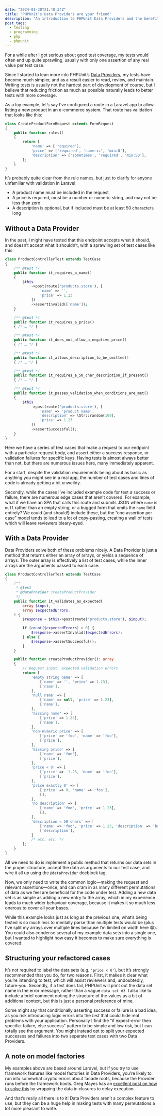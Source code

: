 ```yaml
---
date: "2024-01-30T21:48:34Z"
title: "PHPUnit’s Data Providers are your friend"
description: "An introduction to PHPUnit Data Providers and the benefits they…provide"
post_tags:
  - testing
  - programming
  - php
  - phpunit
---
```


For a while after I got serious about good test coverage, my tests would often end up quite sprawling, usually with only one assertion of any real value per test case.

Since I started to lean more into PHPUnit’s [Data Providers](https://phpunit.de/manual/3.7/en/writing-tests-for-phpunit.html#writing-tests-for-phpunit.data-providers), my tests have become much simpler, and as a result easier to read, review, and maintain. Writing tests is usually not the hardest part of development of course, but I believe that reducing friction as much as possible naturally leads to better tests with more coverage.

As a toy example, let’s say I’ve configured a route in a Laravel app to allow listing a new product in an e-commerce system. That route has validation that looks like this:

```php
class CreateProductFormRequest extends FormRequest
{
    public function rules()
    {
        return [
            'name' => ['required'],
            'price' => ['required', 'numeric', 'min:0'],
            'description' => ['sometimes', 'required', 'min:50'],
        ];
    }
}
```

It’s probably quite clear from the rule names, but just to clarify for anyone unfamiliar with validation in Laravel:

- A product name must be included in the request
- A price is required, must be a number or numeric string, and may not be less than zero
- A description is optional, but if included must be at least 50 characters long

## Without a Data Provider

In the past, I might have tested that this endpoint accepts what it should, and doesn’t accept what it shouldn’t, with a sprawling set of test cases like this:

```php
class ProductControllerTest extends TestCase
{
    /** @test */
    public function it_requires_a_name()
    {
        $this
            ->post(route('products.store'), [
                'name' => '',
                'price' => 1.23
            ])
            ->assertInvalid(['name']);
    }

    /** @test */
    public function it_requires_a_price()
    { /* … */ }

    /** @test */
    public function it_does_not_allow_a_negative_price()
    { /* … */ }

    /** @test */
    public function it_allows_description_to_be_omitted()
    { /* … */ }

    /** @test */
    public function it_requires_a_50_char_description_if_present()
    { /* … */ }

    /** @test */
    public function it_passes_validation_when_conditions_are_met()
    {
        $this
            ->post(route('products.store'), [
                'name' => 'product name',
                'description' => \Str::random(100),
                'price' => 1.23
            ])
            ->assertSuccessful();
    }
}
```

Here we have a series of test cases that make a request to our endpoint with a particular request body, and assert either a success response, or validation failures for specific keys. Having tests is almost always better than not, but there are numerous issues here, many immediately apparent.

For a start, despite the validation requirements being about as basic as anything you might see in a real app, the number of test cases and lines of code is already getting a bit unweildy.

Secondly, while the cases I’ve included example code for test _a_ success or failure, there are numerous edge cases that aren’t covered. For example, what if we have an SPA that calls this route and submits JSON where `name` is `null` rather than an empty string, or a bugged form that omits the `name` field entirely? We could (and should!) include these, but the “one assertion per case” model tends to lead to a lot of copy-pasting, creating a wall of tests which will leave reviewers bleary-eyed.

## With a Data Provider

Data Providers solve both of these problems nicely. A Data Provider is just a method that returns either an array of arrays, or yields a sequence of arrays. The outer array is effectively a list of test cases, while the inner arrays are the arguments passed to each case:

```php
class ProductControllerTest extends TestCase
{
    /**
     * @test
     * @dataProvider createProductProvider
     */
    public function it_validates_as_expected(
        array $input,
        array $expectedErrors,
    ) {
        $response = $this->post(route('products.store'), $input);

        if (count($expectedErrors) > 0) {
            $response->assertInvalid($expectedErrors);
        } else {
            $response->assertSuccessful();
        }
    }

    public function createProductProvider(): array
    {
        // Request input, expected validation errors
        return [
            'empty string name' => [
                ['name' => '', 'price' => 1.23],
                ['name'],
            ],
            'null name' => [
                ['name' => null, 'price' => 1.23],
                ['name'],
            ],
            'missing name' => [
                ['price' => 1.23],
                ['name'],
            ],
            'non-numeric price' => [
                ['price' => 'foo', 'name' => 'foo'],
                ['price'],
            ],
            'missing price' => [
                ['name' => 'foo'],
                ['price'],
            ],
            'price < 0' => [
                ['price' => -1.23, 'name' => 'foo'],
                ['price'],
            ],
            'price exactly 0' => [
                ['price' => 0, 'name' => 'foo'],
                [],
            ],
            'no description' => [
                ['name' => 'foo', 'price' => 1.23],
                [],
            ],
            'description < 50 chars' => [
                ['name' => 'foo', 'price' => 1.23, 'description' => 'bar'],
                ['description'],
            ]
            /* etc. etc. */
        ];
    }
}
```

All we need to do is implement a public method that returns our data sets in the proper structure, accept the data as arguments to our test case, and wire it all up using the `@dataProvider` docblock tag.

Now, we only need to write the common logic—making the request and relevant assertions—once, and can cram in as many different permutations of data as we feel are beneficial for the code under test. Adding a new data set is as simple as adding a new entry to the array, which in my experience leads to much wider behaviour coverage, because it makes it so much less onerous to cover all your bases.

While this example looks just as long as the previous one, what’s being tested is so much less to mentally parse than multiple tests would be (plus I’ve split my arrays over multiple lines because I’m limited on width here 😁). You could also condense several of my example data sets into a single one, but I wanted to highlight how easy it becomes to make sure everything is covered.

## Structuring your refactored cases

It’s not required to label the data sets (e.g. `'price < 0'`), but it’s strongly recommended that you do, for two reasons. First, it makes it clear what you’re intending to test, which will assist reviewers and, undoubtedly, future-you. Secondly, if a test does fail, PHPUnit will print out the data set name in the error message, rather than a vague `data set #3`. I also like to include a brief comment noting the structure of the values as a bit of additional context, but this is just a personal preference of mine.

Some might say that conditionally asserting success or failure is a bad idea, as you risk introducing logic errors into the _test_ that could hide real problems with your application. Personally I find the “if expect-error then specific-failure, else success” pattern to be simple and low risk, but I can totally see the argument. You might instead opt to split your expected successes and failures into two separate test cases with two Data Providers.

## A note on model factories

My examples above are based around Laravel, but if you try to use framework features like model factories in Data Providers, you're likely to run into somewhat cryptic errors about facade roots, because the Provider runs before the framework boots. Greg Mayes has an [excellent post on how to solve this](https://www.gregmayes.dev/posts/2024/02/03/using-laravel-model-factories-in-phpunit-data-providers/) by wrapping the data in closures to delay execution.

And that’s really all there is to it! Data Providers aren’t a complex feature to use, but they can be a huge help in making tests with many permutations a lot more pleasant to write.
